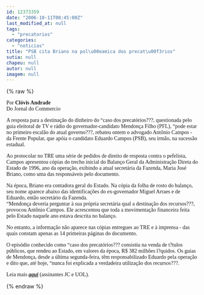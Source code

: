```yaml
---
id: 12373359
date: "2006-10-11T08:45:00Z"
last_modified_at: null
tags:
  - "precatorios"
categories:
  - "noticias"
title: "PSB cita Briano na pol\u00eamica dos precat\u00f3rios"
sutia: null
chapeu: null
autor: null
imagem: null
---
```

{% raw %}
<p><P><FONT face=Verdana>Por <STRONG>Clóvis Andrade</STRONG><BR>Do Jornal do Commercio</FONT></P></p>
<p><P><FONT face=Verdana>A resposta para a destinação do dinheiro do “caso dos precatórios???, questionada pelo guia eleitoral de TV e rádio do governador-candidato Mendonça Filho (PFL), “pode estar no primeiro escalão do atual governo???, rebateu ontem o advogado Antônio Campos - da Frente Popular, que apóia o candidato Eduardo Campos (PSB), seu irmão, na sucessão estadual. </FONT></P></p>
<p><P><FONT face=Verdana>Ao protocolar no TRE uma série de pedidos de direito de resposta contra o pefelista, Campos apresentou cópias do trecho inicial do Balanço Geral da Administração Direta do Estado de 1996, ano da operação, exibindo a atual secretária da Fazenda, Maria José Briano, como uma das responsáveis pelo documento. </FONT></P></p>
<p><P><FONT face=Verdana>Na época, Briano era contadora geral do Estado. Na cópia da folha de rosto do balanço, seu nome aparece abaixo das identificações do ex-governador Miguel Arraes e de Eduardo, então secretário da Fazenda. <BR>“Mendonça deveria perguntar à sua própria secretária qual a destinação dos recursos???, provocou Antônio Campos. Ele acrescentou que toda a movimentação financeira feita pelo Estado naquele ano estava descrita no balanço. </FONT></P></p>
<p><P><FONT face=Verdana>No entanto, a informação não aparece nas cópias entregues ao TRE e à imprensa - das quais constam apenas as 14 primeiras páginas do documento. </FONT></P></p>
<p><P><FONT face=Verdana>O episódio conhecido como “caso dos precatórios??? consistiu na venda de t?tulos públicos, que rendeu ao Estado, em valores da época, R$ 382 milhões l?quidos. Os guias de Mendonça, desde a última segunda-feira, têm responsabilizado Eduardo pela operação e dito que, até hoje, “nunca foi explicada a verdadeira utilização dos recursos???. </FONT></P></p>
<p><P><FONT face=Verdana>Leia mais <STRONG><EM><A href=\"https://jc3.uol.com.br/jornal/2006/10/11/not_204319.php\" target=_blank>aqui</A></EM></STRONG> (assinantes JC e UOL).</FONT></P> </p>
{% endraw %}
